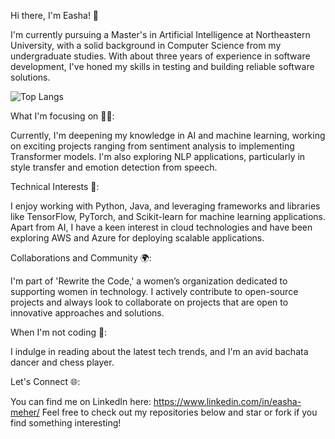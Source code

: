 
Hi there, I'm Easha! 👋

I'm currently pursuing a Master's in Artificial Intelligence at Northeastern University, with a solid background in Computer Science from my undergraduate studies. With about three years of experience in software development, I've honed my skills in testing and building reliable software solutions.

![Top Langs](https://github-readme-stats.vercel.app/api/top-langs/?username=mehereasha2601&layout=compact)

What I'm focusing on 👩‍💻:

Currently, I'm deepening my knowledge in AI and machine learning, working on exciting projects ranging from sentiment analysis to implementing Transformer models.
I'm also exploring NLP applications, particularly in style transfer and emotion detection from speech.

Technical Interests 🔧:

I enjoy working with Python, Java, and leveraging frameworks and libraries like TensorFlow, PyTorch, and Scikit-learn for machine learning applications.
Apart from AI, I have a keen interest in cloud technologies and have been exploring AWS and Azure for deploying scalable applications.

Collaborations and Community 🌍:

I'm part of 'Rewrite the Code,' a women’s organization dedicated to supporting women in technology.
I actively contribute to open-source projects and always look to collaborate on projects that are open to innovative approaches and solutions.

When I'm not coding 🌟:

I indulge in reading about the latest tech trends, and I'm an avid bachata dancer and chess player.

Let's Connect 🌐:

You can find me on LinkedIn here: https://www.linkedin.com/in/easha-meher/
Feel free to check out my repositories below and star or fork if you find something interesting!
